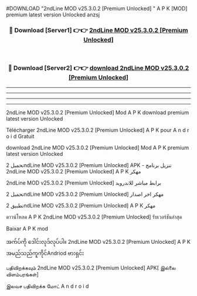 #DOWNLOAD "2ndLine MOD v25.3.0.2 [Premium Unlocked] " A P K [MOD] premium latest version Unlocked anzsj 



<div align="center">

<h3>🔴 Download [Server1] 👉👉 <a href="https://apkdownload12.web.app/?title=2ndLine MOD v25.3.0.2 [Premium Unlocked] ">2ndLine MOD v25.3.0.2 [Premium Unlocked]  </a></h3><br>

<h3>🔴 Download [Server2] 👉👉 <a href="https://apkdownload12.web.app/?title=2ndLine MOD v25.3.0.2 [Premium Unlocked] ">download 2ndLine MOD v25.3.0.2 [Premium Unlocked]  </a></h3>
</div>


----------------------------------------------------------

----------------------------------------------------------

----------------------------------------------------------

----------------------------------------------------------


2ndLine MOD v25.3.0.2 [Premium Unlocked]  Mod A P K download premium latest version Unlocked

Télécharger  2ndLine MOD v25.3.0.2 [Premium Unlocked]  A P K pour A n d r o i d Gratuit

download 2ndLine MOD v25.3.0.2 [Premium Unlocked]  Mod A P K premium latest version Unlocked

تحميل 2ndLine MOD v25.3.0.2 [Premium Unlocked]  APK - تنزيل برنامج 2ndLine MOD v25.3.0.2 [Premium Unlocked]  A P K مهكر

2ndLine MOD v25.3.0.2 [Premium Unlocked]  برابط مباشر للاندرويد

تحميل 2ndLine MOD v25.3.0.2 [Premium Unlocked]  مهكر اخر اصدار

تطبيق 2ndLine MOD v25.3.0.2 [Premium Unlocked]  A P K مهكر

ดาวน์โหลด A P K 2ndLine MOD v25.3.0.2 [Premium Unlocked]  รับเวอร์ชันล่าสุด

Baixar A P K mod

အက်ပ်ကို ဒေါင်းလုဒ်လုပ်ပါ။ 2ndLine MOD v25.3.0.2 [Premium Unlocked]  A P K အမည်သည်ကူကိုင်Andriod ဗားရှင်း

பதிவிறக்கவும் 2ndLine MOD v25.3.0.2 [Premium Unlocked]  APK[ இல்லை விளம்பரங்கள்] 
 
இலவச பதிவிறக்க மோட் A n d r o i d



